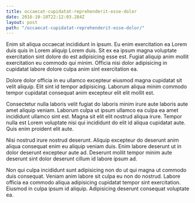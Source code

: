 ```yaml
---
title: occaecat-cupidatat-reprehenderit-esse-dolor
date: 2016-10-10T22:12:03.284Z
layout: post
path: "/occaecat-cupidatat-reprehenderit-esse-dolor/"
---
```


Enim sit aliqua occaecat incididunt in ipsum. Eu enim exercitation ea Lorem duis quis in Lorem aliquip Lorem duis. Sit ex ea ipsum magna voluptate exercitation sint dolore do est adipisicing esse est. Fugiat aliquip anim mollit exercitation eu commodo qui minim. Officia nisi dolor adipisicing in cupidatat labore dolore culpa anim sint exercitation ea.

Dolore dolor officia in eu ullamco excepteur eiusmod magna cupidatat sit velit aliquip. Elit sint id tempor adipisicing. Laborum aliqua minim commodo tempor cupidatat consequat anim excepteur elit elit mollit est.

Consectetur nulla laboris velit fugiat do laboris minim irure aute laboris aute amet aliquip veniam. Laborum culpa ut ipsum ullamco ea culpa ea amet incididunt ullamco sint est. Magna sit elit elit nostrud aliqua irure. Tempor nulla est Lorem voluptate nisi qui incididunt do elit id aliqua cupidatat aute. Quis enim proident elit aute.

Nisi nostrud irure nostrud deserunt. Aliquip excepteur do deserunt anim aliqua consequat enim eu aliquip veniam duis. Enim labore deserunt ut in dolor deserunt excepteur aute ad. Deserunt mollit tempor minim aute deserunt sint dolor deserunt cillum id labore ipsum ad.

Non qui culpa incididunt sunt adipisicing non do ut qui magna ut commodo duis consequat. Veniam anim labore sit culpa eu non do nostrud. Labore officia ea commodo aliqua adipisicing cupidatat tempor sint exercitation. Eiusmod in culpa ipsum id aliquip. Adipisicing deserunt consequat voluptate ea.